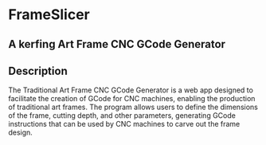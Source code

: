 # FrameSlicer
## A kerfing Art Frame CNC GCode Generator

## Description

The Traditional Art Frame CNC GCode Generator is a web app designed to facilitate the creation of GCode for CNC machines, 
enabling the production of traditional art frames. The program allows users to define the dimensions of the frame, 
cutting depth, and other parameters, generating GCode instructions that can be used by CNC machines to carve out the 
frame design.

